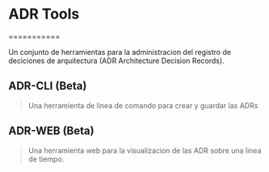 # ADR Tools
===========

Un conjunto de herramientas para la administracion del registro de deciciones de arquitectura (ADR Architecture Decision Records).

ADR-CLI (Beta)
--------

>Una herramienta de linea de comando para crear y guardar las ADRs


ADR-WEB (Beta)
-------

>Una herramienta web para la visualizacion de las ADR sobre una linea de tiempo.
